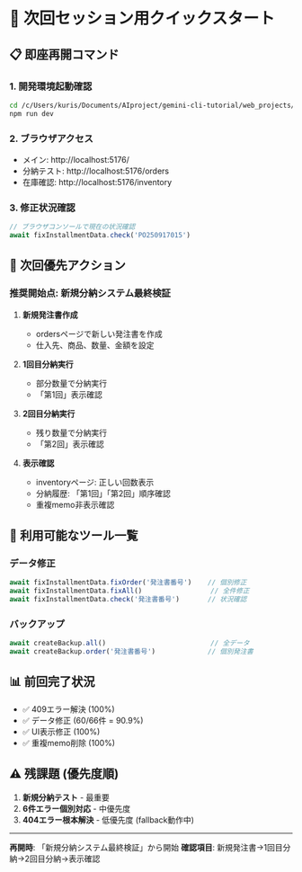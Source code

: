 # 🚀 次回セッション用クイックスタート

## 📋 即座再開コマンド

### 1. 開発環境起動確認
```bash
cd /c/Users/kuris/Documents/AIproject/gemini-cli-tutorial/web_projects/web_dev/project1
npm run dev
```

### 2. ブラウザアクセス
- メイン: http://localhost:5176/
- 分納テスト: http://localhost:5176/orders
- 在庫確認: http://localhost:5176/inventory

### 3. 修正状況確認
```javascript
// ブラウザコンソールで現在の状況確認
await fixInstallmentData.check('PO250917015')
```

## 🎯 次回優先アクション

### **推奨開始点: 新規分納システム最終検証**

1. **新規発注書作成**
   - ordersページで新しい発注書を作成
   - 仕入先、商品、数量、金額を設定

2. **1回目分納実行**
   - 部分数量で分納実行
   - 「第1回」表示確認

3. **2回目分納実行**
   - 残り数量で分納実行
   - 「第2回」表示確認

4. **表示確認**
   - inventoryページ: 正しい回数表示
   - 分納履歴: 「第1回」「第2回」順序確認
   - 重複memo非表示確認

## 🔧 利用可能なツール一覧

### データ修正
```javascript
await fixInstallmentData.fixOrder('発注書番号')    // 個別修正
await fixInstallmentData.fixAll()                 // 全件修正
await fixInstallmentData.check('発注書番号')       // 状況確認
```

### バックアップ
```javascript
await createBackup.all()                          // 全データ
await createBackup.order('発注書番号')             // 個別発注書
```

## 📊 前回完了状況

- ✅ 409エラー解決 (100%)
- ✅ データ修正 (60/66件 = 90.9%)
- ✅ UI表示修正 (100%)
- ✅ 重複memo削除 (100%)

## ⚠️ 残課題 (優先度順)

1. **新規分納テスト** - 最重要
2. **6件エラー個別対応** - 中優先度
3. **404エラー根本解決** - 低優先度 (fallback動作中)

---

**再開時**: 「新規分納システム最終検証」から開始
**確認項目**: 新規発注書→1回目分納→2回目分納→表示確認